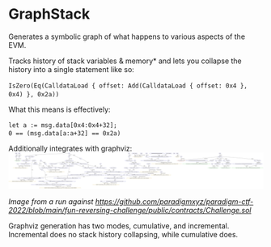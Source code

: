 # GraphStack

Generates a symbolic graph of what happens to various aspects of the EVM.

Tracks history of stack variables & memory* and lets you collapse the history into a single statement like so:


`IsZero(Eq(CalldataLoad { offset: Add(CalldataLoad { offset: 0x4 }, 0x4) }, 0x2a))`

What this means is effectively:


```solidity
let a := msg.data[0x4:0x4+32];
0 == (msg.data[a:a+32] == 0x2a)
```

Additionally integrates with graphviz:
![alt text](https://github.com/brockelmore/graphstack/blob/master/output.jpg?raw=true)

_Image from a run against https://github.com/paradigmxyz/paradigm-ctf-2022/blob/main/fun-reversing-challenge/public/contracts/Challenge.sol_


Graphviz generation has two modes, cumulative, and incremental. Incremental does no stack history collapsing, while cumulative does.